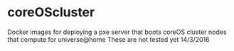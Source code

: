 # coreOScluster
Docker images for deploying a pxe server that boots coreOS cluster nodes that compute for universe@home
These are not tested yet 14/3/2016
